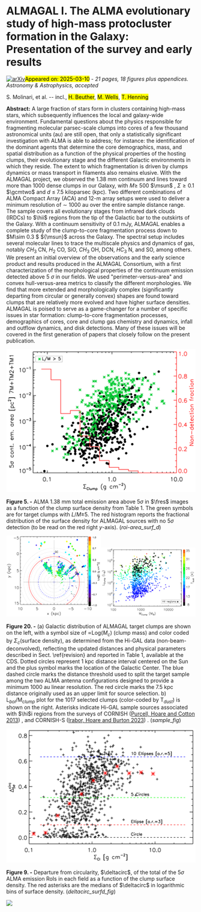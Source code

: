 <div class="macros" style="visibility:hidden;">
$\newcommand{\ensuremath}{}$
$\newcommand{\xspace}{}$
$\newcommand{\object}[1]{\texttt{#1}}$
$\newcommand{\farcs}{{.}''}$
$\newcommand{\farcm}{{.}'}$
$\newcommand{\arcsec}{''}$
$\newcommand{\arcmin}{'}$
$\newcommand{\ion}[2]{#1#2}$
$\newcommand{\textsc}[1]{\textrm{#1}}$
$\newcommand{\hl}[1]{\textrm{#1}}$
$\newcommand{\footnote}[1]{}$
$\newcommand{\kms}{km s^{-1}}$
$\newcommand{\msun}{M_{\odot}}$
$\newcommand{\lsun}{L_{\odot}}$
$\newcommand{\lbol}{L_{\mathrm{bol}}}$
$\newcommand{\um}{\mum}$
$\newcommand{\adeg}{^{\circ}}$
$\newcommand{\hi}{H{\sc i}}$
$\newcommand{\hii}{H{\sc ii}}$
$\newcommand{\chiiicn}{CH_3CN (12--11)}$
$\newcommand{\chiiitcn}{CH_3^{13}CN (12--11)}$
$\newcommand{\hiico}{H_2CO}$
$\newcommand{\chiiioh}{CH_3OH}$
$\newcommand{\dcn}{DCN (3 -- 2)}$
$\newcommand{\ocs}{OCS (19 -- 18)}$
$\newcommand{\hciiin}{HC_3N(24 -- 23)}$
$\newcommand{\so}{SO (6_5 -- 5_4)}$
$\newcommand{\sio}{SiO (5 -- 4)}$
$\newcommand{\tco}{^{13}CO (2--1)}$
$\newcommand{\ceo}{C^{18}O (2--1)}$
$\newcommand{\vlsr}{v_{\rm LSR}}$
$\newcommand{\gcmtwo}{g cm^{-2}}$
$\newcommand{\asec}{^{\prime \prime}}$
$\newcommand{\deltacirc}{\Delta^{\rm circ} _{5\sigma}}$
$\newcommand{\qhull}{Q^{\rm hull} _{5\sigma}}$
$\newcommand{\fres}{\textit{\sc 7m+tm2+tm1}}$
$\newcommand{\ires}{\textit{\sc 7m+tm2}}$
$\newcommand{\lres}{\textit{\sc 7m}}$
$\newcommand{\n}{"near"}$
$\newcommand{\f}{"far"}$
$\newcommand{\cpear}{r_P}$
$\newcommand{\revision}[1]{\textbf{\color{red} #1}}$
$\newcommand{\nhigal}{915}$
$\newcommand{\nrms}{98}$
$\newcommand{\nall}{1013}$
$\newcommand{\nvlim}{77}$
$\newcommand{\ndnf}{24}$
$\newcommand{\ndfn}{39}$
$\newcommand{\ndfiveh}{95}$
$\newcommand{\nkdanewcommandnear}{7}$
$\newcommand{\nnewcommandnear}{7}$
$\newcommand{\samplen}{538}$
$\newcommand{\samplef}{479}$</div>



<div id="title">

# ALMAGAL I. The ALMA evolutionary study of high-mass protocluster formation in the Galaxy: Presentation of the survey and early results

</div>
<div id="comments">

[![arXiv](https://img.shields.io/badge/arXiv-2503.05555-b31b1b.svg)](https://arxiv.org/abs/2503.05555)<mark>Appeared on: 2025-03-10</mark> -  _21 pages, 18 figures plus appendices. Astronomy & Astrophysics, accepted_

</div>
<div id="authors">

S. Molinari, et al. -- incl., <mark>H. Beuther</mark>, <mark>M. Wells</mark>, <mark>T. Henning</mark>

</div>
<div id="abstract">

**Abstract:** A large fraction of stars form in clusters containing high-mass stars, which subsequently influences the local and galaxy-wide environment. Fundamental questions about the physics responsible for fragmenting molecular parsec-scale clumps into cores of a few thousand astronomical units (au)  are still open, that only a statistically significant investigation with ALMA is able to address; for instance: the identification of the dominant agents  that determine the core demographics, mass, and spatial distribution as a function of the physical properties of the hosting clumps, their evolutionary stage and the different Galactic environments in which they reside. The extent to which fragmentation is driven by clumps dynamics or mass transport in filaments also remains elusive. With the ALMAGAL project, we observed the 1.38 mm continuum and lines toward more than 1000 dense clumps in our Galaxy, with $M \geq$ 500 $\msun$ , $\Sigma\geq 0.1$ $\gcmtwo$ and $d$ $\leq$ 7.5 kiloparsec (kpc). Two different combinations of ALMA Compact Array (ACA) and 12-m array setups were used to deliver a minimum resolution of $\sim$ 1000 au over the entire sample distance range. The sample covers all evolutionary stages from infrared dark clouds (IRDCs) to $\hii$ regions from the tip of the Galactic bar  to the outskirts of the Galaxy. With a continuum sensitivity of 0.1 mJy, ALMAGAL enables a complete study of the clump-to-core fragmentation process down to $M\sim 0.3 $ ${\msun}$ across the Galaxy. The spectral setup includes several molecular lines to trace the multiscale physics and dynamics of gas, notably $CH_3$ CN, $H_2$ CO, SiO, $CH_3$ OH, DCN, $HC_3$ N, and SO, among others. We present an initial overview of the observations and the early science product and results produced in the ALMAGAL Consortium, with a first characterization of the morphological properties of the continuum emission detected above 5 $\sigma$ in our fields. We used "perimeter-versus-area" and convex hull-versus-area metrics to classify the different morphologies. We find that more extended and morphologically complex (significantly departing from circular or generally convex) shapes are found toward clumps that are relatively more evolved and have higher surface densities. ALMAGAL is poised to  serve as a game-changer for a number of specific issues in star formation: clump-to-core fragmentation processes, demographics of cores, core and clump gas chemistry and dynamics, infall and outflow dynamics, and disk detections. Many of these issues will  be covered in the first generation of papers that closely follow on the present publication.

</div>

<div id="div_fig1">

<img src="tmp_2503.05555/./emissionarea-vs-surfdens_tm1_nsig5.png" alt="Fig5" width="100%"/>

**Figure 5. -** ALMA 1.38 mm total emission area above 5$\sigma$ in $\fres$ images as a function of the clump surface density from Table 1. The green symbols are for target clumps with $L/M\geq$5. The red histogram reports the fractional distribution of the surface density  for ALMAGAL sources with no 5$\sigma$ detection (to be read on the red right $y$-axis). (*roi-area_surf_d*)

</div>
<div id="div_fig2">

<img src="tmp_2503.05555/./almagal_updated_galpos_Final.png" alt="Fig20.1" width="50%"/><img src="tmp_2503.05555/./LM_4paper0a_v2.png" alt="Fig20.2" width="50%"/>

**Figure 20. -** (a) Galactic distribution of ALMAGAL target clumps are shown on the left, with a symbol size of $\propto$Log($M_c$) (clump mass) and color coded by $\Sigma_c$(surface density), as determined from the Hi-GAL data (non-beam-deconvolved), reflecting the updated distances and physical parameters described in Sect. \ref{revision} and reported in Table 1, available at the CDS. Dotted circles represent 1 kpc distance interval centered on the Sun and the plus symbol marks the location of the Galactic Center. The blue dashed circle marks the distance threshold used to split the target sample among the two ALMA antenna configurations designed to provide a minimum 1000 au linear resolution. The red circle marks the 7.5 kpc distance originally used as an upper limit for source selection. b)  L$_{bol}$/M$_{clump}$ plot for the 1017 selected clumps (color-coded by T$_{dust}$) is shown on the right.
  Asterisks indicate Hi-GAL sample sources associated with $\hi$i regions from the surveys of CORNISH  ([Purcell, Hoare and Cotton 2013]()) , and CORNISH-S  ([Irabor, Hoare and Burton 2023]()) .
   (*sample_fig*)

</div>
<div id="div_fig3">

<img src="tmp_2503.05555/./circ-depart_total_tm1_nsig5-vs-SURF_D.png" alt="Fig9" width="100%"/>

**Figure 9. -** Departure from circularity, $\deltacirc$, of the total of the 5$\sigma$ ALMA emission RoIs in each field as a function of the clump surface density. The red asterisks are the medians of $\deltacirc$ in logarithmic bins of surface density. (*deltacirc_surfd_fig*)

</div><div id="qrcode"><img src=https://api.qrserver.com/v1/create-qr-code/?size=100x100&data="https://arxiv.org/abs/2503.05555"></div>